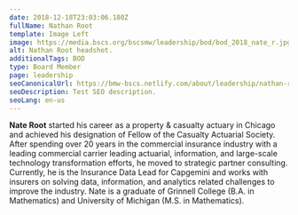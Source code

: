 ```yaml
---
date: 2018-12-18T23:03:06.180Z
fullName: Nathan Root
template: Image Left
image: https://media.bscs.org/bscsmw/leadership/bod/bod_2018_nate_r.jpg
alt: Nathan Root headshot.
additionalTags: BOD
type: Board Member
page: leadership
seoCanonicalUrl: https://bmw-bscs.netlify.com/about/leadership/nathan-root
seoDescription: Test SEO description.
seoLang: en-us
---
```


**Nate Root** started his career as a property & casualty actuary in Chicago and achieved his designation of Fellow of the Casualty Actuarial Society. After spending over 20 years in the commercial insurance industry with a leading commercial carrier leading actuarial, information, and large-scale technology transformation efforts, he moved to strategic partner consulting. Currently, he is the Insurance Data Lead for Capgemini and works with insurers on solving data, information, and analytics related challenges to improve the industry. Nate is a graduate of Grinnell College (B.A. in Mathematics) and University of Michigan (M.S. in Mathematics).


